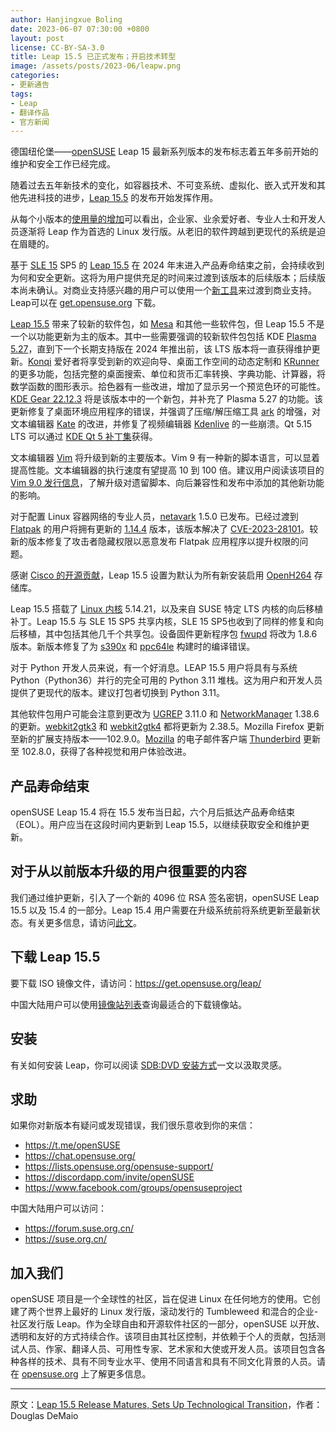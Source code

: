 ```yaml
---
author: Hanjingxue Boling
date: 2023-06-07 07:30:00 +0800
layout: post
license: CC-BY-SA-3.0
title: Leap 15.5 已正式发布；开启技术转型
image: /assets/posts/2023-06/leapw.png
categories:
- 更新通告
tags:
- Leap
- 翻译作品
- 官方新闻
---
```


德国纽伦堡——[openSUSE] Leap 15 最新系列版本的发布标志着五年多前开始的维护和安全工作已经完成。

[opensuse]: https://get.opensuse.org/

随着过去五年新技术的变化，如容器技术、不可变系统、虚拟化、嵌入式开发和其他先进科技的进步，[Leap 15.5] 的发布开始发挥作用。

[Leap 15.5]: https://get.opensuse.org/leap/15.5/

从每个小版本的[使用量的增加][up]可以看出，企业家、业余爱好者、专业人士和开发人员逐渐将 Leap 作为首选的 Linux 发行版。从老旧的软件跨越到更现代的系统是迫在眉睫的。

[up]: https://metrics.opensuse.org/

基于 [SLE 15] SP5 的 [Leap 15.5] 在 2024 年末进入产品寿命结束之前，会持续收到为何和安全更新。这将为用户提供充足的时间来过渡到该版本的后续版本；后续版本尚未确认。对商业支持感兴趣的用户可以使用一个[新工具][tool]来过渡到商业支持。Leap可以在 [get.opensuse.org][opensuse] 下载。

[sle 15]: https://www.suse.com/products/server/
[tool]: https://en.opensuse.org/SDB:How_to_migrate_to_SLE

[Leap 15.5] 带来了较新的软件包，如 [Mesa] 和其他一些软件包，但 Leap 15.5 不是一个以功能更新为主的版本。其中一些需要强调的较新软件包包括 KDE [Plasma 5.27][plasma]，直到下一个长期支持版在 2024 年推出前，该 LTS 版本将一直获得维护更新。[Konqi] 爱好者将享受到新的欢迎向导、桌面工作空间的动态定制和 [KRunner] 的更多功能，包括完整的桌面搜索、单位和货币汇率转换、字典功能、计算器，将数学函数的图形表示。拾色器有一些改进，增加了显示另一个预览色环的可能性。[KDE Gear 22.12.3][gear] 将是该版本中的一个新包，并补充了 Plasma 5.27 的功能。该更新修复了桌面环境应用程序的错误，并强调了压缩/解压缩工具 [ark] 的增强，对文本编辑器 [Kate] 的改进，并修复了视频编辑器 [Kdenlive] 的一些崩溃。Qt 5.15 LTS 可以通过 [KDE Qt 5 补丁集][qt]获得。

[mesa]: https://www.mesa3d.org/
[plasma]: https://kde.org/announcements/plasma/5/5.27.0/
[Konqi]: https://community.kde.org/Konqi
[Krunner]: https://userbase.kde.org/Plasma/Krunner
[gear]: https://kde.org/announcements/gear/22.12.3/
[ark]: https://apps.kde.org/ark/
[kate]: https://apps.kde.org/kate/
[Kdenlive]: https://apps.kde.org/kdenlive/
[qt]: https://dot.kde.org/2021/04/06/announcing-kdes-qt-5-patch-collection

文本编辑器 [Vim] 将升级到新的主要版本。Vim 9 有一种新的脚本语言，可以显着提高性能。文本编辑器的执行速度有望提高 10 到 100 倍。建议用户阅读该项目的 [Vim 9.0 发行信息][vim 9]，了解升级对遗留脚本、向后兼容性和发布中添加的其他新功能的影响。

[vim]: https://www.vim.org/
[vim 9]: https://www.vim.org/vim90.php

对于配置 Linux 容器网络的专业人员，[netavark] 1.5.0 已发布。已经过渡到 [Flatpak] 的用户将拥有更新的 [1.14.4] 版本，该版本解决了 [CVE-2023-28101]。较新的版本修复了攻击者隐藏权限以恶意发布 Flatpak 应用程序以提升权限的问题。

[netavark]: https://github.com/containers/netavark
[flatpak]: https://flatpak.org/
[1.14.4]: https://github.com/flatpak/flatpak/releases/tag/1.14.4
[CVE-2023-28101]: https://github.com/flatpak/flatpak/security/advisories/GHSA-h43h-fwqx-mpp8

感谢 [Cisco 的开源贡献][cisco]，Leap 15.5 设置为默认为所有新安装启用 [OpenH264] 存储库。

[openh264]: https://en.opensuse.org/OpenH264
[cisco]: https://eti.cisco.com/open-source

Leap 15.5 搭载了 [Linux 内核][kernel] 5.14.21，以及来自 SUSE 特定 LTS 内核的向后移植补丁。Leap 15.5 与 SLE 15 SP5 共享内核，SLE 15 SP5也收到了同样的修复和向后移植，其中包括其他几千个共享包。设备固件更新程序包 [fwupd] 将改为 1.8.6 版本。新版本修复了为 [s390x] 和 [ppc64le] 构建时的编译错误。

[kernel]: https://www.kernel.org/
[fwupd]: https://github.com/fwupd/fwupd
[s390x]: https://en.wikipedia.org/wiki/IBM_System/390
[ppc64le]: https://en.wikipedia.org/wiki/Ppc64

对于 Python 开发人员来说，有一个好消息。LEAP 15.5 用户将具有与系统 Python（Python36）并行的完全可用的 Python 3.11 堆栈。这为用户和开发人员提供了更现代的版本。建议打包者切换到 Python 3.11。

其他软件包用户可能会注意到更改为 [UGREP] 3.11.0 和 [NetworkManager] 1.38.6 的更新。[webkit2gtk3][webkit] 和 [webkit2gtk4][webkit] 都将更新为 2.38.5。Mozilla Firefox 更新至新的扩展支持版本——102.9.0。[Mozilla] 的电子邮件客户端 [Thunderbird] 更新至 102.8.0，获得了各种视觉和用户体验改进。

[ugrep]: https://github.com/Genivia/ugrep
[NetworkManager]: https://networkmanager.dev/
[webkit]: https://webkitgtk.org/
[Mozilla]: https://www.mozilla.org/
[Thunderbird]: https://www.thunderbird.net/en-US/thunderbird/102.8.0/releasenotes/

## 产品寿命结束

openSUSE Leap 15.4 将在 15.5 发布当日起，六个月后抵达产品寿命结束（EOL）。用户应当在这段时间内更新到 Leap 15.5，以继续获取安全和维护更新。

## 对于从以前版本升级的用户很重要的内容

我们通过维护更新，引入了一个新的 4096 位 RSA 签名密钥，openSUSE Leap 15.5 以及 15.4 的一部分。Leap 15.4 用户需要在升级系统前将系统更新至最新状态。有关更多信息，请访问[此文][rsa-key]。

[rsa-key]: https://en.opensuse.org/sdb:system_upgrade#0._new_4096_bit_rsa_signing_key

## 下载 Leap 15.5

要下载 ISO 镜像文件，请访问：<https://get.opensuse.org/leap/>

中国大陆用户可以使用[镜像站列表]查询最适合的下载镜像站。

[镜像站列表]: https://zh.opensuse.org/openSUSE:%E9%95%9C%E5%83%8F

## 安装

有关如何安装 Leap，你可以阅读 [SDB:DVD 安装方式]一文以汲取灵感。

[SDB:DVD 安装方式]: https://zh.opensuse.org/SDB:DVD_%E5%AE%89%E8%A3%85%E6%96%B9%E5%BC%8F

## 求助

如果你对新版本有疑问或发现错误，我们很乐意收到你的来信：

- <https://t.me/openSUSE>
- <https://chat.opensuse.org/>
- <https://lists.opensuse.org/opensuse-support/>
- <https://discordapp.com/invite/openSUSE>
- <https://www.facebook.com/groups/opensuseproject>

中国大陆用户可以访问：

- <https://forum.suse.org.cn/>
- <https://suse.org.cn/>

## 加入我们

openSUSE 项目是一个全球性的社区，旨在促进 Linux 在任何地方的使用。它创建了两个世界上最好的 Linux 发行版，滚动发行的 Tumbleweed 和混合的企业-社区发行版 Leap。作为全球自由和开源软件社区的一部分，openSUSE 以开放、透明和友好的方式持续合作。该项目由其社区控制，并依赖于个人的贡献，包括测试人员、作家、翻译人员、可用性专家、艺术家和大使或开发人员。该项目包含各种各样的技术、具有不同专业水平、使用不同语言和具有不同文化背景的人员。请在 [opensuse.org] 上了解更多信息。

[opensuse.org]: https://opensuse.org/

------

原文：[Leap 15.5 Release Matures, Sets Up Technological Transition](https://news.opensuse.org/2023/06/07/leap-release-matures-sets-up-tech-transition/)，作者：Douglas DeMaio
